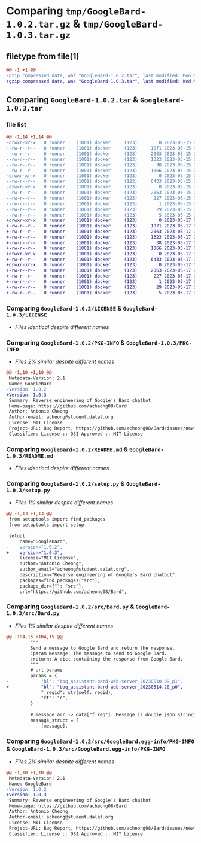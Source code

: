 # Comparing `tmp/GoogleBard-1.0.2.tar.gz` & `tmp/GoogleBard-1.0.3.tar.gz`

## filetype from file(1)

```diff
@@ -1 +1 @@
-gzip compressed data, was "GoogleBard-1.0.2.tar", last modified: Mon May 15 01:34:31 2023, max compression
+gzip compressed data, was "GoogleBard-1.0.3.tar", last modified: Wed May 17 01:06:06 2023, max compression
```

## Comparing `GoogleBard-1.0.2.tar` & `GoogleBard-1.0.3.tar`

### file list

```diff
@@ -1,14 +1,14 @@
-drwxr-xr-x   0 runner    (1001) docker     (123)        0 2023-05-15 01:34:31.348787 GoogleBard-1.0.2/
--rw-r--r--   0 runner    (1001) docker     (123)     1071 2023-05-15 01:34:09.000000 GoogleBard-1.0.2/LICENSE
--rw-r--r--   0 runner    (1001) docker     (123)     2063 2023-05-15 01:34:31.348787 GoogleBard-1.0.2/PKG-INFO
--rw-r--r--   0 runner    (1001) docker     (123)     1323 2023-05-15 01:34:09.000000 GoogleBard-1.0.2/README.md
--rw-r--r--   0 runner    (1001) docker     (123)       38 2023-05-15 01:34:31.348787 GoogleBard-1.0.2/setup.cfg
--rw-r--r--   0 runner    (1001) docker     (123)     1066 2023-05-15 01:34:09.000000 GoogleBard-1.0.2/setup.py
-drwxr-xr-x   0 runner    (1001) docker     (123)        0 2023-05-15 01:34:31.348787 GoogleBard-1.0.2/src/
--rw-r--r--   0 runner    (1001) docker     (123)     6433 2023-05-15 01:34:09.000000 GoogleBard-1.0.2/src/Bard.py
-drwxr-xr-x   0 runner    (1001) docker     (123)        0 2023-05-15 01:34:31.348787 GoogleBard-1.0.2/src/GoogleBard.egg-info/
--rw-r--r--   0 runner    (1001) docker     (123)     2063 2023-05-15 01:34:31.000000 GoogleBard-1.0.2/src/GoogleBard.egg-info/PKG-INFO
--rw-r--r--   0 runner    (1001) docker     (123)      227 2023-05-15 01:34:31.000000 GoogleBard-1.0.2/src/GoogleBard.egg-info/SOURCES.txt
--rw-r--r--   0 runner    (1001) docker     (123)        1 2023-05-15 01:34:31.000000 GoogleBard-1.0.2/src/GoogleBard.egg-info/dependency_links.txt
--rw-r--r--   0 runner    (1001) docker     (123)       29 2023-05-15 01:34:31.000000 GoogleBard-1.0.2/src/GoogleBard.egg-info/requires.txt
--rw-r--r--   0 runner    (1001) docker     (123)        5 2023-05-15 01:34:31.000000 GoogleBard-1.0.2/src/GoogleBard.egg-info/top_level.txt
+drwxr-xr-x   0 runner    (1001) docker     (123)        0 2023-05-17 01:06:06.226187 GoogleBard-1.0.3/
+-rw-r--r--   0 runner    (1001) docker     (123)     1071 2023-05-17 01:05:40.000000 GoogleBard-1.0.3/LICENSE
+-rw-r--r--   0 runner    (1001) docker     (123)     2063 2023-05-17 01:06:06.226187 GoogleBard-1.0.3/PKG-INFO
+-rw-r--r--   0 runner    (1001) docker     (123)     1323 2023-05-17 01:05:40.000000 GoogleBard-1.0.3/README.md
+-rw-r--r--   0 runner    (1001) docker     (123)       38 2023-05-17 01:06:06.226187 GoogleBard-1.0.3/setup.cfg
+-rw-r--r--   0 runner    (1001) docker     (123)     1066 2023-05-17 01:05:40.000000 GoogleBard-1.0.3/setup.py
+drwxr-xr-x   0 runner    (1001) docker     (123)        0 2023-05-17 01:06:06.222187 GoogleBard-1.0.3/src/
+-rw-r--r--   0 runner    (1001) docker     (123)     6433 2023-05-17 01:05:40.000000 GoogleBard-1.0.3/src/Bard.py
+drwxr-xr-x   0 runner    (1001) docker     (123)        0 2023-05-17 01:06:06.226187 GoogleBard-1.0.3/src/GoogleBard.egg-info/
+-rw-r--r--   0 runner    (1001) docker     (123)     2063 2023-05-17 01:06:06.000000 GoogleBard-1.0.3/src/GoogleBard.egg-info/PKG-INFO
+-rw-r--r--   0 runner    (1001) docker     (123)      227 2023-05-17 01:06:06.000000 GoogleBard-1.0.3/src/GoogleBard.egg-info/SOURCES.txt
+-rw-r--r--   0 runner    (1001) docker     (123)        1 2023-05-17 01:06:06.000000 GoogleBard-1.0.3/src/GoogleBard.egg-info/dependency_links.txt
+-rw-r--r--   0 runner    (1001) docker     (123)       29 2023-05-17 01:06:06.000000 GoogleBard-1.0.3/src/GoogleBard.egg-info/requires.txt
+-rw-r--r--   0 runner    (1001) docker     (123)        5 2023-05-17 01:06:06.000000 GoogleBard-1.0.3/src/GoogleBard.egg-info/top_level.txt
```

### Comparing `GoogleBard-1.0.2/LICENSE` & `GoogleBard-1.0.3/LICENSE`

 * *Files identical despite different names*

### Comparing `GoogleBard-1.0.2/PKG-INFO` & `GoogleBard-1.0.3/PKG-INFO`

 * *Files 2% similar despite different names*

```diff
@@ -1,10 +1,10 @@
 Metadata-Version: 2.1
 Name: GoogleBard
-Version: 1.0.2
+Version: 1.0.3
 Summary: Reverse engineering of Google's Bard chatbot
 Home-page: https://github.com/acheong08/Bard
 Author: Antonio Cheong
 Author-email: acheong@student.dalat.org
 License: MIT License
 Project-URL: Bug Report, https://github.com/acheong08/Bard/issues/new
 Classifier: License :: OSI Approved :: MIT License
```

### Comparing `GoogleBard-1.0.2/README.md` & `GoogleBard-1.0.3/README.md`

 * *Files identical despite different names*

### Comparing `GoogleBard-1.0.2/setup.py` & `GoogleBard-1.0.3/setup.py`

 * *Files 1% similar despite different names*

```diff
@@ -1,13 +1,13 @@
 from setuptools import find_packages
 from setuptools import setup
 
 setup(
     name="GoogleBard",
-    version="1.0.2",
+    version="1.0.3",
     license="MIT License",
     author="Antonio Cheong",
     author_email="acheong@student.dalat.org",
     description="Reverse engineering of Google's Bard chatbot",
     packages=find_packages("src"),
     package_dir={"": "src"},
     url="https://github.com/acheong08/Bard",
```

### Comparing `GoogleBard-1.0.2/src/Bard.py` & `GoogleBard-1.0.3/src/Bard.py`

 * *Files 1% similar despite different names*

```diff
@@ -104,15 +104,15 @@
         """
         Send a message to Google Bard and return the response.
         :param message: The message to send to Google Bard.
         :return: A dict containing the response from Google Bard.
         """
         # url params
         params = {
-            "bl": "boq_assistant-bard-web-server_20230510.09_p1",
+            "bl": "boq_assistant-bard-web-server_20230514.20_p0",
             "_reqid": str(self._reqid),
             "rt": "c",
         }
 
         # message arr -> data["f.req"]. Message is double json stringified
         message_struct = [
             [message],
```

### Comparing `GoogleBard-1.0.2/src/GoogleBard.egg-info/PKG-INFO` & `GoogleBard-1.0.3/src/GoogleBard.egg-info/PKG-INFO`

 * *Files 2% similar despite different names*

```diff
@@ -1,10 +1,10 @@
 Metadata-Version: 2.1
 Name: GoogleBard
-Version: 1.0.2
+Version: 1.0.3
 Summary: Reverse engineering of Google's Bard chatbot
 Home-page: https://github.com/acheong08/Bard
 Author: Antonio Cheong
 Author-email: acheong@student.dalat.org
 License: MIT License
 Project-URL: Bug Report, https://github.com/acheong08/Bard/issues/new
 Classifier: License :: OSI Approved :: MIT License
```

